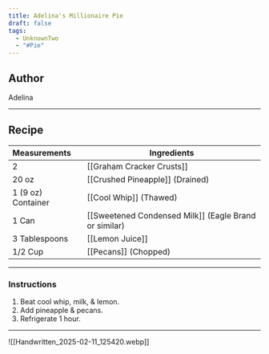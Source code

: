 ```yaml
---
title: Adelina's Millionaire Pie
draft: false
tags:
  - UnknownTwo
  - "#Pie"
---
```

## Author
Adelina
___
## Recipe

| Measurements | Ingredients               |
| :----------- | ------------------------- |
|2|[[Graham Cracker Crusts]]|
|20 oz|[[Crushed Pineapple]] (Drained)|
|1 (9 oz) Container|[[Cool Whip]] (Thawed)|
|1 Can|[[Sweetened Condensed Milk]] (Eagle Brand or similar)|
|3 Tablespoons|[[Lemon Juice]]|
|1/2 Cup|[[Pecans]] (Chopped)|
___
### Instructions
1. Beat cool whip, milk, & lemon.
2. Add pineapple & pecans.
3. Refrigerate 1 hour.
___
![[Handwritten_2025-02-11_125420.webp]]